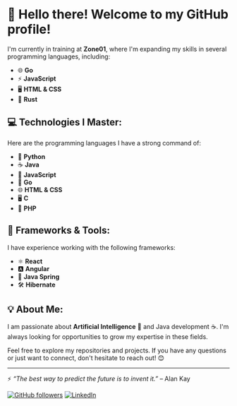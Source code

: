 # 👋 Hello there! Welcome to my GitHub profile!

I'm currently in training at **Zone01**, where I'm expanding my skills in several programming languages, including:

- 🌐 **Go**
- ⚡ **JavaScript**
- 🖥 **HTML & CSS**
- 🦀 **Rust**

## 💻 Technologies I Master:
Here are the programming languages I have a strong command of:

- 🐍 **Python**
- ☕ **Java**
- 📜 **JavaScript**
- 🚀 **Go**
- 🌐 **HTML & CSS**
- 🖥 **C**
- 🐘 **PHP**

## 🚀 Frameworks & Tools:
I have experience working with the following frameworks:

- ⚛️ **React**
- 🅰️ **Angular**
- 🌱 **Java Spring**
- 🛠 **Hibernate**

## 💡 About Me:
I am passionate about **Artificial Intelligence** 🤖 and Java development ☕. I'm always looking for opportunities to grow my expertise in these fields.

Feel free to explore my repositories and projects. If you have any questions or just want to connect, don't hesitate to reach out! 😊

---

⚡ *“The best way to predict the future is to invent it.”* – Alan Kay

[![GitHub followers](https://img.shields.io/github/followers/your-username?style=social)](https://github.com/FredericTischler)
[![LinkedIn](https://img.shields.io/badge/LinkedIn-Connect-blue)]([https://www.linkedin.com/in/your-linkedin/](https://www.linkedin.com/in/fr%C3%A9d%C3%A9ric-tischler-64b588305/))
